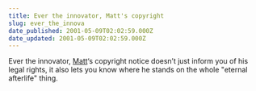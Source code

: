 ```yaml
---
title: Ever the innovator, Matt's copyright
slug: ever_the_innova
date_published: 2001-05-09T02:02:59.000Z
date_updated: 2001-05-09T02:02:59.000Z
---
```


Ever the innovator, [Matt](http://a.wholelottanothing.org/archived.blah/5/01/2001/#564)‘s copyright notice doesn’t just inform you of his legal rights, it also lets you know where he stands on the whole "eternal afterlife" thing.
